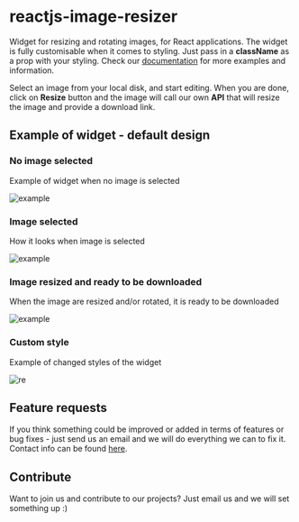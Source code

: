 # reactjs-image-resizer

Widget for resizing and rotating images, for React applications. The widget is fully customisable when it comes to styling. Just pass in a **className** as a prop with your styling. Check our [documentation](https://algobook.info/docs/image-resizer) for more examples and information.

Select an image from your local disk, and start editing. When you are done, click on **Resize** button and the image will call our own **API** that will resize the image and provide a download link.

## Example of widget - default design

### No image selected

Example of widget when no image is selected

![example](https://storage.googleapis.com/algobook/image-resizer/Screenshot%202023-04-30%20at%2018.23.55.png)

### Image selected

How it looks when image is selected

![example](https://storage.googleapis.com/algobook/image-resizer/Screenshot%202023-04-30%20at%2018.23.11.png)

### Image resized and ready to be downloaded

When the image are resized and/or rotated, it is ready to be downloaded

![example](https://storage.googleapis.com/algobook/image-resizer/Screenshot%202023-04-30%20at%2018.23.35.png)

### Custom style

Example of changed styles of the widget

![re](https://storage.googleapis.com/algobook/image-resizer/Screenshot%202023-04-30%20at%2020.54.49.png)

## Feature requests

If you think something could be improved or added in terms of features or bug fixes - just send us an email and we will do everything we can to fix it. Contact info can be found [here](https://algobook.info/about).

## Contribute

Want to join us and contribute to our projects? Just email us and we will set something up :)
